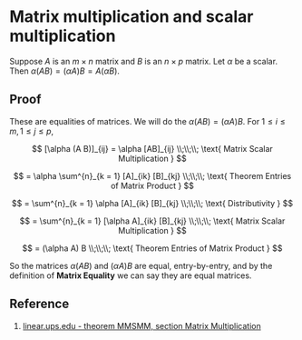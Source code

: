 # Matrix multiplication and scalar multiplication

Suppose $A$ is an $m \times n$ matrix and $B$ is an $n \times p$ matrix. Let $\alpha$ be a scalar. Then $\alpha (A B) = (\alpha A) B = A (\alpha B)$.

## Proof

These are equalities of matrices. We will do the $\alpha (A B) = (\alpha A) B$. For $1 \leq i \leq m, 1 \leq j \leq p$,

$$
[\alpha (A B)]_{ij} = \alpha [AB]_{ij}
\\;\\;\\;
\text{ Matrix Scalar Multiplication }
$$

$$
= \alpha \sum^{n}_{k = 1} [A]_{ik} [B]_{kj}
\\;\\;\\;
\text{ Theorem Entries of Matrix Product }
$$

$$
= \sum^{n}_{k = 1} \alpha [A]_{ik} [B]_{kj}
\\;\\;\\;
\text{ Distributivity }
$$

$$
= \sum^{n}_{k = 1} [\alpha A]_{ik} [B]_{kj}
\\;\\;\\;
\text{ Matrix Scalar Multiplication }
$$

$$
= (\alpha A) B
\\;\\;\\;
\text{ Theorem Entries of Matrix Product }
$$

So the matrices $\alpha (A B)$ and $(\alpha A) B$ are equal, entry-by-entry, and by the definition of **Matrix Equality** we can say they are equal matrices.

## Reference

1. [linear.ups.edu - theorem MMSMM, section Matrix Multiplication](http://linear.ups.edu/html/section-MM.html)